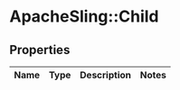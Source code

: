 # ApacheSling::Child

## Properties
Name | Type | Description | Notes
------------ | ------------- | ------------- | -------------


